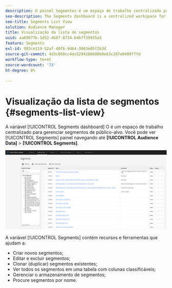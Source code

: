 ```yaml
---
description: O painel Segmentos é um espaço de trabalho centralizado para gerenciar destinos.
seo-description: The Segments dashboard is a centralized workspace for managing destinations.
seo-title: Segments List View
solution: Audience Manager
title: Visualização da lista de segmentos
uuid: aa69877b-1d52-4b87-8734-b4bff39935a5
feature: Segments
exl-id: 983ce119-52af-40fb-9d64-3063e85f2b3d
source-git-commit: 4d3c859cc4dc5294286680b0e63c287e0409f7fd
workflow-type: tm+mt
source-wordcount: '73'
ht-degree: 8%

---
```


# Visualização da lista de segmentos {#segments-list-view}

A variável [!UICONTROL Segments dashboard] O é um espaço de trabalho centralizado para gerenciar segmentos de público-alvo. Você pode ver [!UICONTROL Segments] painel navegando até **[!UICONTROL Audience Data]** > **[!UICONTROL Segments]**.

![segments-dashboard](assets/segments-dashboard.png)

A variável [!UICONTROL Segments] contém recursos e ferramentas que ajudam a:

* Criar novos segmentos;
* Editar e excluir segmentos;
* Clonar (duplicar) segmentos existentes;
* Ver todos os segmentos em uma tabela com colunas classificáveis;
* Gerenciar o armazenamento de segmentos;
* Procure segmentos por nome.
